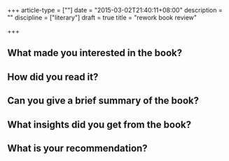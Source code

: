 +++
article-type = [""]
date = "2015-03-02T21:40:11+08:00"
description = ""
discipline = ["literary"]
draft = true
title = "rework book review"

+++

##  What made you interested in the book?

## How did you read it?

## Can you give a brief summary of the book?

## What insights did you get from the book?

## What is your recommendation?
